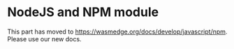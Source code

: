 # NodeJS and NPM module

This part has moved to <https://wasmedge.org/docs/develop/javascript/npm>. Please use our new docs.
